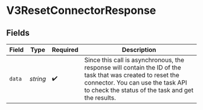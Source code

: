 # V3ResetConnectorResponse


## Fields

| Field                                                                                                                                                                                                 | Type                                                                                                                                                                                                  | Required                                                                                                                                                                                              | Description                                                                                                                                                                                           |
| ----------------------------------------------------------------------------------------------------------------------------------------------------------------------------------------------------- | ----------------------------------------------------------------------------------------------------------------------------------------------------------------------------------------------------- | ----------------------------------------------------------------------------------------------------------------------------------------------------------------------------------------------------- | ----------------------------------------------------------------------------------------------------------------------------------------------------------------------------------------------------- |
| `data`                                                                                                                                                                                                | *string*                                                                                                                                                                                              | :heavy_check_mark:                                                                                                                                                                                    | Since this call is asynchronous, the response will contain the ID of the task that was created to reset the connector. You can use the task API to check the status of the task and get the results.<br/> |